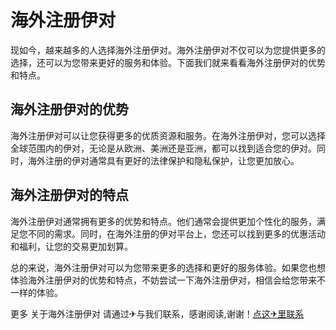 # 海外注册伊对

现如今，越来越多的人选择海外注册伊对。海外注册伊对不仅可以为您提供更多的选择，还可以为您带来更好的服务和体验。下面我们就来看看海外注册伊对的优势和特点。

## 海外注册伊对的优势

海外注册伊对可以让您获得更多的优质资源和服务。在海外注册伊对，您可以选择全球范围内的伊对，无论是从欧洲、美洲还是亚洲，都可以找到适合您的伊对。同时，海外注册的伊对通常具有更好的法律保护和隐私保护，让您更加放心。

## 海外注册伊对的特点

海外注册伊对通常拥有更多的优势和特点。他们通常会提供更加个性化的服务，满足您不同的需求。同时，在海外注册的伊对平台上，您还可以找到更多的优惠活动和福利，让您的交易更加划算。

总的来说，海外注册伊对可以为您带来更多的选择和更好的服务体验。如果您也想体验海外注册伊对的优势和特点，不妨尝试一下海外注册伊对，相信会给您带来不一样的体验。

更多 关于海外注册伊对 请通过✈与我们联系，感谢阅读,谢谢！[点这✈里联系](https://1.k02.cc)